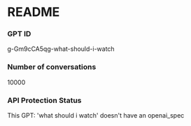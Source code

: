 # README
### GPT ID
 g-Gm9cCA5qg-what-should-i-watch
### Number of conversations
 10000
### API Protection Status
This GPT: 'what should i watch' doesn't have an openai_spec
